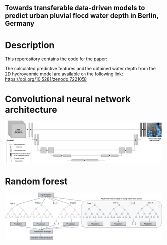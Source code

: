 ## Towards transferable data-driven models to predict urban pluvial flood water depth in Berlin, Germany

# Description

This reperository contains the code for the paper:

The calculated predictive features and the obtained water depth from the 2D hydroyanmic model are available on the following link: https://doi.org/10.5281/zenodo.7221058

# Convolutional neural network architecture
![U_net_architecture_2](U_net_architecture_2.png)

# Random forest
![random](random.png)
